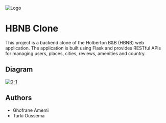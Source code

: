
![Logo](https://blog.holbertonschool.com/wp-content/uploads/2021/05/cropped-Fichier-16.png)


# HBNB Clone

This project is a backend clone of the Holberton B&B (HBNB) web application. The application is built using Flask and provides RESTful APIs for managing users, places, cities, reviews, amenities and country.


## Diagram


<a href="https://ibb.co/Z6F0ymF"><img src="https://i.ibb.co/tMv9yXv/0-1.png" alt="0-1" border="0"></a>


## Authors

- Ghofrane Amemi
- Turki Oussema
